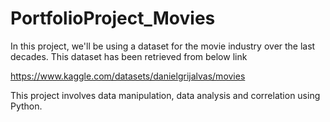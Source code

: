 # PortfolioProject_Movies

In this project, we'll be using a dataset for the movie industry over the last decades. This dataset has been retrieved from below link

https://www.kaggle.com/datasets/danielgrijalvas/movies

This project involves data manipulation, data analysis and correlation using Python.
